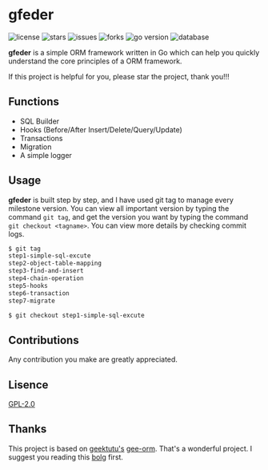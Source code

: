 # gfeder

![license](https://img.shields.io/github/license/uncle-lv/feder) ![stars](https://img.shields.io/github/stars/uncle-lv/feder) ![issues](https://img.shields.io/github/issues/uncle-lv/feder) ![forks](https://img.shields.io/github/forks/uncle-lv/feder) ![go version](https://img.shields.io/github/go-mod/go-version/uncle-lv/feder?color=%23007d9c) ![database](https://img.shields.io/badge/database-sqlite3-%231296db)

**gfeder** is a simple ORM framework written in Go which can help you quickly understand the core principles of a ORM framework.

If this project is helpful for you, please star the project, thank you!!!

## Functions

- SQL Builder
- Hooks (Before/After Insert/Delete/Query/Update)
- Transactions
- Migration
- A simple logger

## Usage

**gfeder** is built step by step, and I have used git tag to manage every milestone version. You can view all important version by typing the command `git tag`, and get the version you want by typing the command `git checkout <tagname>`. You can view more details by checking commit logs.

```bash
$ git tag
step1-simple-sql-excute
step2-object-table-mapping
step3-find-and-insert
step4-chain-operation
step5-hooks
step6-transaction
step7-migrate

$ git checkout step1-simple-sql-excute
```

## Contributions

Any contribution you make are greatly appreciated.

## Lisence

[GPL-2.0](https://github.com/uncle-lv/gfeder/blob/main/LICENSE)

## Thanks

This project is based on [geektutu's](https://github.com/geektutu) [gee-orm](https://github.com/geektutu/7days-golang/tree/master/gee-orm). That's a wonderful project. I suggest you reading this [bolg](https://geektutu.com/post/geeorm.html) first.